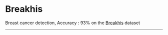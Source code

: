 # Breakhis
Breast cancer detection, Accuracy : 93% on the <a href="https://www.kaggle.com/ambarish/breakhis">Breakhis</a> dataset<hr>
